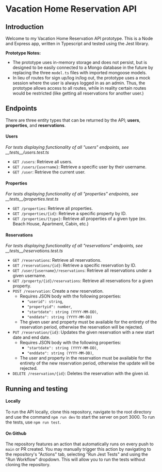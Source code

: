 # Vacation Home Reservation API

## Introduction

Welcome to my Vacation Home Reservation API prototype. This is a Node and Express app, written in Typescript and tested using the Jest library.

**Prototype Notes:**

- The prototype uses in-memory storage and does not persist, but is designed to be easily connected to a Mongo database in the future by replacing the three `model.ts` files with imported mongoose models.
- In lieu of routes for sign up/log in/log out, the prototype uses a mock session where the user is always logged in as an admin. Thus, the prototype allows access to all routes, while in reality certain routes would be restricted (like getting all reservations for another user.)

## Endpoints

There are three entity types that can be returned by the API; **users**, **properties**, and **reservations**.

#### Users

_For tests displaying functionality of all "users" endpoints, see \_\_tests\_\_/users.test.ts_

- `GET /users`: Retrieve all users.
- `GET /users/{username}`: Retrieve a specific user by their username.
- `GET /user`: Retrieve the current user.

#### Properties

_For tests displaying functionality of all "properties" endpoints, see \_\_tests\_\_/properties.test.ts_

- `GET /properties`: Retrieve all properties.
- `GET /properties/{id}`: Retrieve a specific property by ID.
- `GET /properties/{type}`: Retrieve all properties of a given type (ex. Beach House, Apartment, Cabin, etc.)

#### Reservations

_For tests displaying functionality of all "reservations" endpoints, see \_\_tests\_\_/reservations.test.ts_

- `GET /reservations`: Retrieve all reservations.
- `GET /reservations/{id}`: Retrieve a specific reservation by ID.
- `GET /user/{username}/reservations`: Retrieve all reservations under a given username.
- `GET /property/{id}/reservations`: Retrieve all reservations for a given property.
- `POST /reservation`: Create a new reservation.
  - Requires JSON body with the following properties:
    - `"userid": string`,
    - `"propertyid": number`,
    - `"startdate": string (YYYY-MM-DD)`,
    - `"enddate": string (YYYY-MM-DD)`
  - The given user and property must be available for the entirety of the reservation period, otherwise the reservation will be rejected.
- `PUT /reservation/{id}`: Updates the given reservation with a new start date and end date.
  - Requires JSON body with the following properties:
    - `"startdate": string (YYYY-MM-DD)`,
    - `"enddate": string (YYYY-MM-DD)`,
  - The user and property in the reservation must be available for the entirety of the new reservation period, otherwise the update will be rejected.
- `DELETE /reservation/{id}`: Deletes the reservation with the given id.

## Running and testing

#### Locally

To run the API locally, clone this repository, navigate to the root directory and use the command `npm run dev` to start the server on port 3000. To run the tests, use `npm run test`.

#### On Github

The repository features an action that automatically runs on every push to `main` or PR created. You may manually trigger this action by navigating to the repository's "Actions" tab, selecting "Run Jest Tests" and using the "Run Workflow" dropdown. This will allow you to run the tests without cloning the repository.
